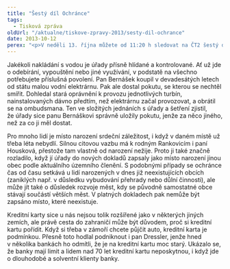 ```yaml
---
title: "Šestý díl Ochránce"
tags:
  - Tisková zpráva
oldUrl: "/aktualne/tiskove-zpravy-2013/sesty-dil-ochrance"
date: 2013-10-12
perex: "<p>V neděli 13. října můžete od 11:20 h sledovat na ČT2 šestý díl pořadu Ochránce, tentokrát s méně obvyklými případy, které dokazují značnou šíři témat, jimiž se ochránce zabývá. Půjde o potíže s provozem malé vodní elektrárny, odmítání banky vydat kreditní kartu seniorovi a o změnu místa narození v dokladech oproti rodnému listu. Repríza pořadu je na programu ČT2 ve středu 16. 10. ve 13:05.</p>"
---
```


<!-- imported from the old website -->

<p>Jakékoli nakládání s vodou je úřady přísně hlídané a kontrolované. Ať už jde o odebírání, vypouštění nebo jiné využívání, v podstatě na všechno potřebujete příslušná povolení. Pan Bernášek koupil v devadesátých letech od státu malou vodní elektrárnu. Pak ale dostal pokutu, se kterou se nechtěl smířit. Dohledal stará oprávnění k provozu jednotlivých turbín, nainstalovaných dávno předtím, než elektrárnu začal provozovat, a obrátil se na ombudsmana. Ten ve složitých jednáních s úřady a šetření zjistil, že úřady sice panu Bernáškovi správně uložily pokutu, jenže za něco jiného, než za co ji měl dostat. </p><p>Pro mnoho lidí je místo narození srdeční záležitost, i když v daném místě už třeba léta nebydlí. Silnou citovou vazbu má k rodným Rankovicím i paní Housková, přestože tam vlastně od narození nežije. Proto ji také značně rozladilo, když jí úřady do nových dokladů zapsaly jako místo narození jinou obec podle aktuálního územního členění. S podobnými případy se ochránce čas od času setkává u lidí narozených v dnes již neexistujících obcích (zaniklých např. v důsledku vybudování přehrady nebo důlní činnosti), ale může jít také o důsledek rozvoje měst, kdy se původně samostatné obce stávají součástí větších měst. V platných dokladech pak nemůže být zapsáno místo, které neexistuje.</p>Kreditní karty sice u nás nejsou tolik rozšířené jako v některých jiných zemích, ale právě cesta do zahraničí může být důvodem, proč si kreditní kartu pořídit. Když si třeba v zámoří chcete půjčit auto, kreditní karta je podmínkou. Přesně toto hodlal podniknout i pan Dressler, jenže hned v několika bankách ho odmítli, že je na kreditní kartu moc starý. Ukázalo se, že banky mají limit a lidem nad 70 let kreditní kartu neposkytnou, i když jde o dlouhodobé a solventní klienty banky.
